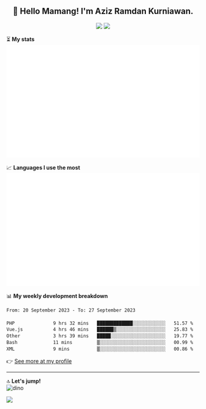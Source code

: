 <h2 align="center">👋 Hello Mamang! I'm Aziz Ramdan Kurniawan.</h2>  
<p align="center">
  <img src="https://komarev.com/ghpvc/?username=azizramdan">
  <img src="https://wakatime.com/badge/user/90056fa0-4c31-4eca-954e-2a3ac05896f9.svg">
</p>
    
⏳ **My stats**  
![](https://raw.githubusercontent.com/azizramdan/github-stats/master/generated/overview.svg#gh-dark-mode-only)

📈 **Languages I use the most**  
![](https://raw.githubusercontent.com/azizramdan/github-stats/master/generated/languages.svg#gh-dark-mode-only)

📊 **My weekly development breakdown**
<!--START_SECTION:waka-->

```txt
From: 20 September 2023 - To: 27 September 2023

PHP              9 hrs 32 mins   █████████████░░░░░░░░░░░░   51.57 %
Vue.js           4 hrs 46 mins   ██████▒░░░░░░░░░░░░░░░░░░   25.83 %
Other            3 hrs 39 mins   █████░░░░░░░░░░░░░░░░░░░░   19.77 %
Bash             11 mins         ▒░░░░░░░░░░░░░░░░░░░░░░░░   00.99 %
XML              9 mins          ▒░░░░░░░░░░░░░░░░░░░░░░░░   00.86 %
```

<!--END_SECTION:waka-->
👉 [See more at my profile](https://wakatime.com/@azizramdan)
***
🔝 **Let's jump!**  
![dino](https://raw.githubusercontent.com/azizramdan/azizramdan/master/dino.gif)  

![](https://hit.yhype.me/github/profile?user_id=27954794)
